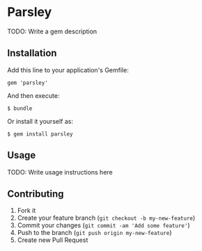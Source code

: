 # Parsley

TODO: Write a gem description

## Installation

Add this line to your application's Gemfile:

    gem 'parsley'

And then execute:

    $ bundle

Or install it yourself as:

    $ gem install parsley

## Usage

TODO: Write usage instructions here

## Contributing

1. Fork it
2. Create your feature branch (`git checkout -b my-new-feature`)
3. Commit your changes (`git commit -am 'Add some feature'`)
4. Push to the branch (`git push origin my-new-feature`)
5. Create new Pull Request
